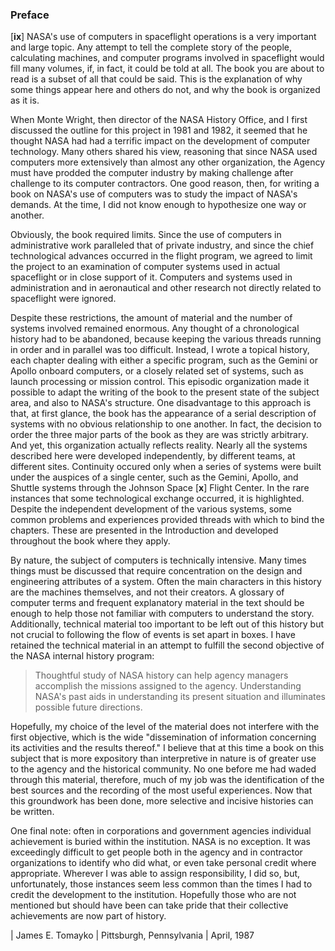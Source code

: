 ### Preface

\[**ix**\] NASA's use of computers in spaceflight operations is a very
important and large topic. Any attempt to tell the complete story of the
people, calculating machines, and computer programs involved in
spaceflight would fill many volumes, if, in fact, it could be told at
all. The book you are about to read is a subset of all that could be
said. This is the explanation of why some things appear here and others
do not, and why the book is organized as it is.

When Monte Wright, then director of the NASA History Office, and I first
discussed the outline for this project in 1981 and 1982, it seemed that
he thought NASA had had a terrific impact on the development of computer
technology. Many others shared his view, reasoning that since NASA used
computers more extensively than almost any other organization, the
Agency must have prodded the computer industry by making challenge after
challenge to its computer contractors. One good reason, then, for
writing a book on NASA's use of computers was to study the impact of
NASA's demands. At the time, I did not know enough to hypothesize one
way or another.

Obviously, the book required limits. Since the use of computers in
administrative work paralleled that of private industry, and since the
chief technological advances occurred in the flight program, we agreed
to limit the project to an examination of computer systems used in
actual spaceflight or in close support of it. Computers and systems used
in administration and in aeronautical and other research not directly
related to spaceflight were ignored.

Despite these restrictions, the amount of material and the number of
systems involved remained enormous. Any thought of a chronological
history had to be abandoned, because keeping the various threads running
in order and in parallel was too difficult. Instead, I wrote a topical
history, each chapter dealing with either a specific program, such as
the Gemini or Apollo onboard computers, or a closely related set of
systems, such as launch processing or mission control. This episodic
organization made it possible to adapt the writing of the book to the
present state of the subject area, and also to NASA's structure. One
disadvantage to this approach is that, at first glance, the book has the
appearance of a serial description of systems with no obvious
relationship to one another. In fact, the decision to order the three
major parts of the book as they are was strictly arbitrary. And yet,
this organization actually reflects reality. Nearly all the systems
described here were developed independently, by different teams, at
different sites. Continuity occured only when a series of systems were
built under the auspices of a single center, such as the Gemini, Apollo,
and Shuttle systems through the Johnson Space \[**x**\] Flight Center.
In the rare instances that some technological exchange occurred, it is
highlighted. Despite the independent development of the various systems,
some common problems and experiences provided threads with which to bind
the chapters. These are presented in the Introduction and developed
throughout the book where they apply.

By nature, the subject of computers is technically intensive. Many times
things must be discussed that require concentration on the design and
engineering attributes of a system. Often the main characters in this
history are the machines themselves, and not their creators. A glossary
of computer terms and frequent explanatory material in the text should
be enough to help those not familiar with computers to understand the
story. Additionally, technical material too important to be left out of
this history but not crucial to following the flow of events is set
apart in boxes. I have retained the technical material in an attempt to
fulfill the second objective of the NASA internal history program:

> Thoughtful study of NASA history can help agency managers accomplish the
> missions assigned to the agency. Understanding NASA's past aids in
> understanding its present situation and illuminates possible future
> directions.

Hopefully, my choice of the level of the material does not interfere
with the first objective, which is the wide "dissemination of
information concerning its activities and the results thereof." I
believe that at this time a book on this subject that is more expository
than interpretive in nature is of greater use to the agency and the
historical community. No one before me had waded through this material,
therefore, much of my job was the identification of the best sources and
the recording of the most useful experiences. Now that this groundwork
has been done, more selective and incisive histories can be written.

One final note: often in corporations and government agencies individual
achievement is buried within the institution. NASA is no exception. It
was exceedingly difficult to get people both in the agency and in
contractor organizations to identify who did what, or even take personal
credit where appropriate. Wherever I was able to assign responsibility,
I did so, but, unfortunately, those instances seem less common than the
times I had to credit the development to the institution. Hopefully
those who are not mentioned but should have been can take pride that
their collective achievements are now part of history.

| James E. Tomayko
| Pittsburgh, Pennsylvania
| April, 1987
